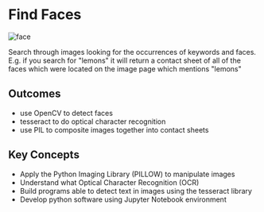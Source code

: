 # Find Faces ![face](https://i.imgur.com/jPiVY1u.png)Search through images looking for the occurrences of keywords and faces.E.g. if you search for "lemons" it will return a contact sheet of all of the faces which were located on the image page which mentions "lemons"## Outcomes- use OpenCV to detect faces- tesseract to do optical character recognition- use PIL to composite images together into contact sheets## Key Concepts- Apply the Python Imaging Library (PILLOW) to manipulate images- Understand what Optical Character Recognition (OCR)- Build programs able to detect text in images using the tesseract library- Develop python software using Jupyter Notebook environment